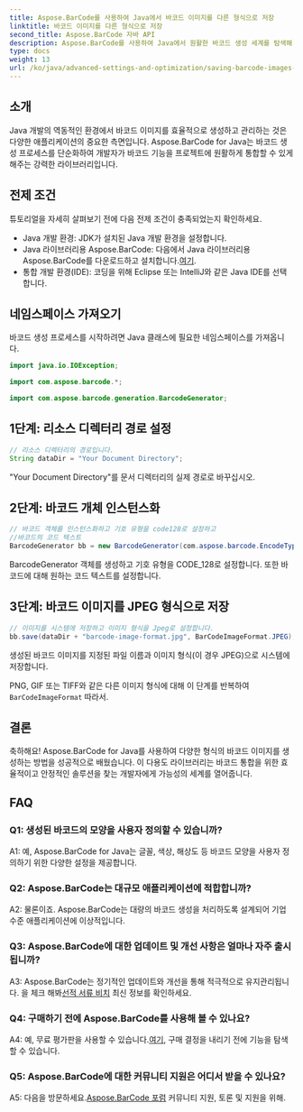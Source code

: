 ```yaml
---
title: Aspose.BarCode를 사용하여 Java에서 바코드 이미지를 다른 형식으로 저장
linktitle: 바코드 이미지를 다른 형식으로 저장
second_title: Aspose.BarCode 자바 API
description: Aspose.BarCode를 사용하여 Java에서 원활한 바코드 생성 세계를 탐색해 보세요. 다양한 형식으로 바코드 이미지를 쉽게 저장하는 방법을 알아보세요.
type: docs
weight: 13
url: /ko/java/advanced-settings-and-optimization/saving-barcode-images-different-formats/
---
```

## 소개

Java 개발의 역동적인 환경에서 바코드 이미지를 효율적으로 생성하고 관리하는 것은 다양한 애플리케이션의 중요한 측면입니다. Aspose.BarCode for Java는 바코드 생성 프로세스를 단순화하여 개발자가 바코드 기능을 프로젝트에 원활하게 통합할 수 있게 해주는 강력한 라이브러리입니다.

## 전제 조건

튜토리얼을 자세히 살펴보기 전에 다음 전제 조건이 충족되었는지 확인하세요.

- Java 개발 환경: JDK가 설치된 Java 개발 환경을 설정합니다.
-  Java 라이브러리용 Aspose.BarCode: 다음에서 Java 라이브러리용 Aspose.BarCode를 다운로드하고 설치합니다.[여기](https://releases.aspose.com/barcode/java/).
- 통합 개발 환경(IDE): 코딩을 위해 Eclipse 또는 IntelliJ와 같은 Java IDE를 선택합니다.

## 네임스페이스 가져오기

바코드 생성 프로세스를 시작하려면 Java 클래스에 필요한 네임스페이스를 가져옵니다.

```java
import java.io.IOException;

import com.aspose.barcode.*;

import com.aspose.barcode.generation.BarcodeGenerator;
```

## 1단계: 리소스 디렉터리 경로 설정

```java
// 리소스 디렉터리의 경로입니다.
String dataDir = "Your Document Directory";
```

"Your Document Directory"를 문서 디렉터리의 실제 경로로 바꾸십시오.

## 2단계: 바코드 개체 인스턴스화

```java
// 바코드 객체를 인스턴스화하고 기호 유형을 code128로 설정하고
//바코드의 코드 텍스트
BarcodeGenerator bb = new BarcodeGenerator(com.aspose.barcode.EncodeTypes.CODE_128, "1234567");
```

BarcodeGenerator 객체를 생성하고 기호 유형을 CODE_128로 설정합니다. 또한 바코드에 대해 원하는 코드 텍스트를 설정합니다.

## 3단계: 바코드 이미지를 JPEG 형식으로 저장

```java
// 이미지를 시스템에 저장하고 이미지 형식을 Jpeg로 설정합니다.
bb.save(dataDir + "barcode-image-format.jpg", BarCodeImageFormat.JPEG);
```

생성된 바코드 이미지를 지정된 파일 이름과 이미지 형식(이 경우 JPEG)으로 시스템에 저장합니다.

 PNG, GIF 또는 TIFF와 같은 다른 이미지 형식에 대해 이 단계를 반복하여`BarCodeImageFormat` 따라서.

## 결론

축하해요! Aspose.BarCode for Java를 사용하여 다양한 형식의 바코드 이미지를 생성하는 방법을 성공적으로 배웠습니다. 이 다용도 라이브러리는 바코드 통합을 위한 효율적이고 안정적인 솔루션을 찾는 개발자에게 가능성의 세계를 열어줍니다.

## FAQ

### Q1: 생성된 바코드의 모양을 사용자 정의할 수 있습니까?

A1: 예, Aspose.BarCode for Java는 글꼴, 색상, 해상도 등 바코드 모양을 사용자 정의하기 위한 다양한 설정을 제공합니다.

### Q2: Aspose.BarCode는 대규모 애플리케이션에 적합합니까?

A2: 물론이죠. Aspose.BarCode는 대량의 바코드 생성을 처리하도록 설계되어 기업 수준 애플리케이션에 이상적입니다.

### Q3: Aspose.BarCode에 대한 업데이트 및 개선 사항은 얼마나 자주 출시됩니까?

 A3: Aspose.BarCode는 정기적인 업데이트와 개선을 통해 적극적으로 유지관리됩니다. 을 체크 해봐[선적 서류 비치](https://reference.aspose.com/barcode/java/) 최신 정보를 확인하세요.

### Q4: 구매하기 전에 Aspose.BarCode를 사용해 볼 수 있나요?

 A4: 예, 무료 평가판을 사용할 수 있습니다.[여기](https://releases.aspose.com/), 구매 결정을 내리기 전에 기능을 탐색할 수 있습니다.

### Q5: Aspose.BarCode에 대한 커뮤니티 지원은 어디서 받을 수 있나요?

 A5: 다음을 방문하세요.[Aspose.BarCode 포럼](https://forum.aspose.com/c/barcode/13) 커뮤니티 지원, 토론 및 지원을 위해.